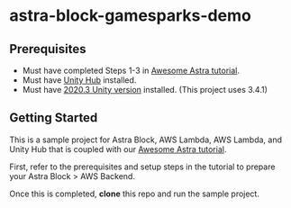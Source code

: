 # astra-block-gamesparks-demo

## Prerequisites
- Must have completed Steps 1-3 in [Awesome Astra tutorial](https://awesome-astra.github.io/docs/pages/develop/platform/aws-gamesparks/).
- Must have [Unity Hub](https://unity3d.com/get-unity/download) installed.
- Must have [2020.3 Unity version](https://unity3d.com/unity/qa/lts-releases?version=2020.3) installed. (This project uses 3.4.1)

## Getting Started
This is a sample project for Astra Block, AWS Lambda, AWS Lambda, and Unity Hub that is coupled with our [Awesome Astra tutorial](https://awesome-astra.github.io/docs/pages/develop/platform/aws-gamesparks/).

First, refer to the prerequisites and setup steps in the tutorial to prepare your Astra Block > AWS Backend.

Once this is completed, **clone** this repo and run the sample project.

